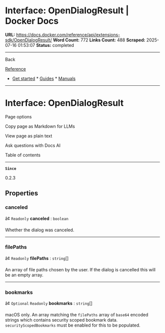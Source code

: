 # Interface: OpenDialogResult | Docker Docs

**URL:** https://docs.docker.com/reference/api/extensions-sdk/OpenDialogResult/
**Word Count:** 772
**Links Count:** 488
**Scraped:** 2025-07-16 01:53:07
**Status:** completed

---

Back

[Reference](https://docs.docker.com/reference/)

  * [Get started](https://docs.docker.com/get-started/)   * [Guides](https://docs.docker.com/guides/)   * [Manuals](https://docs.docker.com/manuals/)

* * *

# Interface: OpenDialogResult

Page options

Copy page as Markdown for LLMs

View page as plain text

Ask questions with Docs AI

Table of contents

* * *

**`Since`**

0.2.3

## Properties

### canceled

â¢ `Readonly` **canceled** : `boolean`

Whether the dialog was canceled.

* * *

### filePaths

â¢ `Readonly` **filePaths** : `string`\[\]

An array of file paths chosen by the user. If the dialog is cancelled this will be an empty array.

* * *

### bookmarks

â¢ `Optional` `Readonly` **bookmarks** : `string`\[\]

macOS only. An array matching the `filePaths` array of `base64` encoded strings which contains security scoped bookmark data. `securityScopedBookmarks` must be enabled for this to be populated.